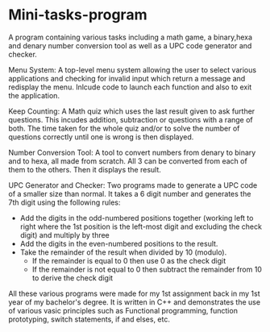 # Mini-tasks-program
A program containing various tasks including a math game, a binary,hexa and denary number conversion tool as well as a UPC code generator and checker. 

Menu System:
A top-level menu system allowing the user to select various applications and checking for invalid input which return a message and redisplay the menu. Inlcude code to launch each function and also to exit the application.

Keep Counting:
A Math quiz which uses the last result given to ask further questions. This incudes addition, subtraction or questions with a range of both. The time taken for the whole quiz and/or to solve the number of questions correctly until one is wrong is then displayed. 

Number Conversion Tool:
A tool to convert numbers from denary to binary and to hexa, all made from scratch. All 3 can be converted from each of them to the others. Then it displays the result.

UPC Generator and Checker: 
Two programs made to generate a UPC code of a smaller size than normal. It takes a 6 digit number and generates the 7th digit using the following rules:
- Add the digits in the odd-numbered positions together (working left to right where the 1st position is the left-most digit and excluding the check digit) and multiply by three
- Add the digits in the even-numbered positions to the result.
- Take the remainder of the result when divided by 10 (modulo). 
     - If the remainder is equal to 0 then use 0 as the check digit
     - If the remainder is not equal to 0 then subtract the remainder from 10 to derive the check digit
     
     
All these various programs were made for my 1st assignment back in my 1st year of my bachelor's degree. It is written in C++ and demonstrates the use of various vasic principles such as Functional programming, function prototyping, switch statements, if and elses, etc.

